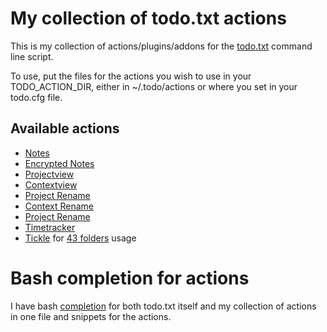 # My collection of todo.txt actions

This is my collection of actions/plugins/addons for the [todo.txt](https://github.com/todotxt/todo.txt) command line script.

To use, put the files for the actions you wish to use in your TODO_ACTION_DIR, either in ~/.todo/actions or where you set in your todo.cfg file.

## Available actions

* [Notes](README.notes.md)
* [Encrypted Notes](README.encryptednotes.md)
* [Projectview](README.projects.md)
* [Contextview](README.contexts.md)
* [Project Rename](README.projects.md)
* [Context Rename](README.contexts.md)
* [Project Rename](README.projects.md)
* [Timetracker](README.timetracker.md)
* [Tickle](README.tickle.md) for [43 folders](https://www.43folders.com) usage

# Bash completion for actions

I have bash [completion](README.bash_completion.md) for both todo.txt itself and my collection of actions in one file and snippets for the actions.
